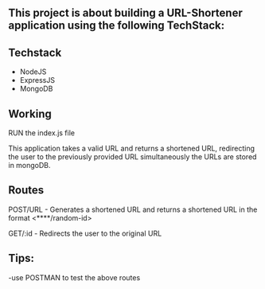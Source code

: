 ## This project is about building a URL-Shortener application using the following TechStack:

## Techstack 

 - NodeJS
 - ExpressJS
 - MongoDB 
 

## Working 
RUN the index.js file

This application takes a valid URL and returns a shortened URL, redirecting the user to the previously provided URL simultaneously the URLs are stored in mongoDB.

## Routes 

POST/URL -  Generates a shortened URL and returns a shortened URL in the format <****/random-id> 

GET/:id - Redirects the user to the original URL 

## Tips: 
-use POSTMAN to test the above routes 
